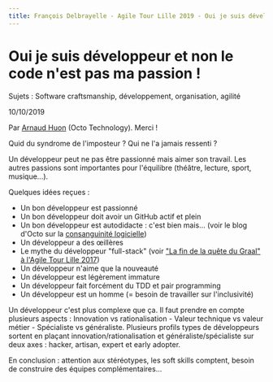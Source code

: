 ```yaml
---
title: François Delbrayelle - Agile Tour Lille 2019 - Oui je suis développeur et non le code n'est pas ma passion !
---
```


# Oui je suis développeur et non le code n'est pas ma passion !

Sujets : Software craftsmanship, développement, organisation, agilité

10/10/2019

Par [Arnaud Huon](https://twitter.com/ArnaudHuon) (Octo Technology). Merci !

Quid du syndrome de l'imposteur ? Qui ne l'a jamais ressenti ?

Un développeur peut ne pas être passionné mais aimer son travail. Les autres passions sont importantes pour l'équilibre (théâtre, lecture, sport, musique...).

Quelques idées reçues :
- Un bon développeur est passionné
- Un bon développeur doit avoir un GitHub actif et plein
- Un bon développeur est autodidacte : c'est bien mais... (voir le blog d'Octo sur la [consanguinité logicielle](https://blog.octo.com/sortir-de-la-consanguinite-logicielle/))
- Un développeur a des œillères
- Le mythe du développeur "full-stack" (voir ["La fin de la quête du Graal" à l'Agile Tour Lille 2017](https://www.slideshare.net/ArnaudHuon/la-fin-de-la-qute-du-graal-agile-tour-lille-2017))
- Un développeur n'aime que la nouveauté
- Un développeur est légèrement immature
- Un développeur fait forcément du TDD et pair programming
- Un développeur est un homme (= besoin de travailler sur l'inclusivité)

Un développeur c'est plus complexe que ça. Il faut prendre en compte plusieurs aspects : Innovation vs rationalisation - Valeur technique vs valeur métier - Spécialiste vs généraliste.
Plusieurs profils types de développeurs sortent en plaçant innovation/rationalisation et généraliste/spécialiste sur deux axes : hacker, artisan, expert et early adopter.

En conclusion : attention aux stéréotypes, les soft skills comptent, besoin de construire des équipes complémentaires...